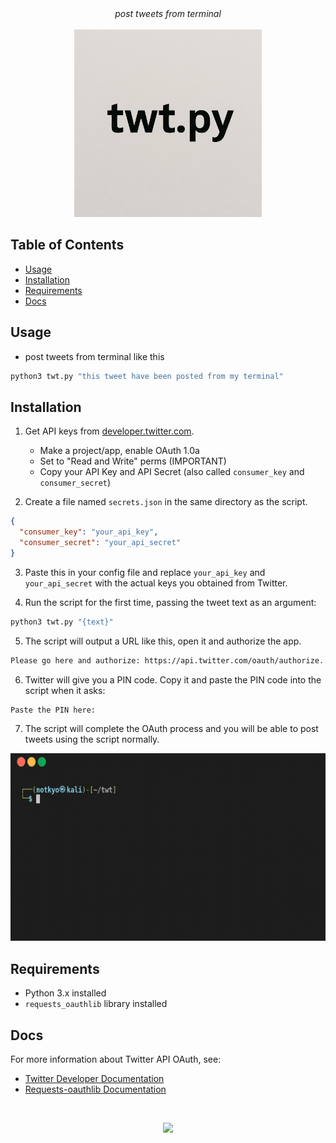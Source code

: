 <div align="center"><i>post tweets from terminal </i></div>

<br>

<div align="center">
    <img height="300" src="./assets/twt.png" />
</div>

## Table of Contents

- [Usage](#usage)
- [Installation](#installation)
- [Requirements](#requirements)
- [Docs](#docs)

## Usage

- post tweets from terminal like this
   
```bash
python3 twt.py "this tweet have been posted from my terminal"
```

## Installation

1. Get API keys from [developer.twitter.com](https://developer.twitter.com/).

   - Make a project/app, enable OAuth 1.0a
   - Set to "Read and Write" perms (IMPORTANT)
   - Copy your API Key and API Secret (also called `consumer_key` and `consumer_secret`)

2. Create a file named `secrets.json` in the same directory as the script.

```json
{
  "consumer_key": "your_api_key",
  "consumer_secret": "your_api_secret"
}
   ```

3. Paste this in your config file and replace `your_api_key` and `your_api_secret` with the actual keys you obtained from Twitter.

4. Run the script for the first time, passing the tweet text as an argument:

 ```bash
python3 twt.py "{text}"
```
5. The script will output a URL like this, open it and authorize the app.

  ```bash
Please go here and authorize: https://api.twitter.com/oauth/authorize...
```

6. Twitter will give you a PIN code. Copy it and paste the PIN code into the script when it asks:

  ```bash
Paste the PIN here:
```
7. The script will complete the OAuth process and you will be able to post tweets using the script normally.

<div align="center">
    <img height="300" src="./assets/twt_terminal.gif" />
</div>

## Requirements

- Python 3.x installed
- `requests_oauthlib` library installed

## Docs

For more information about Twitter API OAuth, see:

- [Twitter Developer Documentation](https://docs.x.com/resources/fundamentals/authentication/oauth-1-0a/api-key-and-secret)
- [Requests-oauthlib Documentation](https://requests-oauthlib.readthedocs.io/en/latest/)

&nbsp;

<p align="center"><a href="https://github.com/0xnotkyo/twt/blob/main/LICENSE"><img src="https://img.shields.io/static/v1?style=for-the-badge&label=LICENSE&message=MIT&colorA=3b4b74&colorB=b7c9f2"/></a></p>
